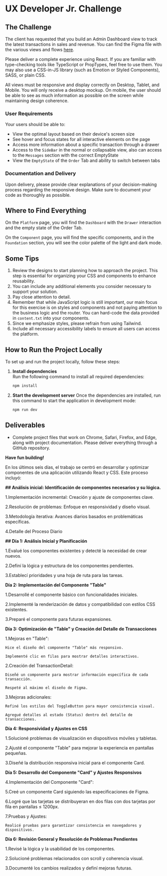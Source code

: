 # UX Developer Jr. Challenge

## The Challenge

The client has requested that you build an Admin Dashboard view to track the latest transactions in sales and revenue. You can find the Figma file with the various views and flows [here](https://www.figma.com/design/8kNilrpajBQITsPd4kqObw/UX-Dev-Challenge-JR).

Please deliver a complete experience using React. If you are familiar with type-checking tools like TypeScript or PropTypes, feel free to use them. You may also use a CSS-in-JS library (such as Emotion or Styled Components), SASS, or plain CSS.

All views must be responsive and display correctly on Desktop, Tablet, and Mobile. You will only receive a desktop mockup. On mobile, the user should be able to see as much information as possible on the screen while maintaining design coherence.

### User Requirements

Your users should be able to:

- View the optimal layout based on their device's screen size
- See hover and focus states for all interactive elements on the page
- Access more information about a specific transaction through a drawer
- Access to the `SideBar` in the normal or collapsable view, also can access to the `Messages` section with the correct EmptyState
- View the `EmptyState` of the `Order` Tab and ability to switch between tabs

### Documentation and Delivery

Upon delivery, please provide clear explanations of your decision-making process regarding the responsive design. Make sure to document your code as thoroughly as possible.

## Where to Find Everything

On the `Platform` page, you will find the `Dashboard` with the `Drawer` interaction and the empty state of the Order Tab.

On the `Component` page, you will find the specific components, and in the `Foundation` section, you will see the color palette of the light and dark mode.

## Some Tips

1. Review the designs to start planning how to approach the project. This step is essential for organizing your CSS and components to enhance reusability.
2. You can include any additional elements you consider necessary to support your solution.
3. Pay close attention to detail.
4. Remember that while JavaScript logic is still important, our main focus for this exercise is on styles and components and not paying attention to the business logic and the router. You can hard-code the data provided in `content.txt` into your components.
5. Since we emphasize styles, please refrain from using Tailwind.
6. Include all necessary accessibility labels to ensure all users can access the platform.

## How to Run the Project Locally

To set up and run the project locally, follow these steps:

1. **Install dependencies**  
   Run the following command to install all required dependencies:

   ```bash
   npm install
   ```

2. **Start the development server**
   Once the dependencies are installed, run this command to start the application in development mode:

   ```bash
   npm run dev
   ```

## Deliverables

- Complete project files that work on Chrome, Safari, Firefox, and Edge, along with project documentation. Please deliver everything through a GitHub repository.

**Have fun building!**

En los últimos seis días, el trabajo se centró en desarrollar y optimizar componentes de una aplicación utilizando React y CSS. Este proceso incluyó:

**## Análisis inicial: Identificación de componentes necesarios y su lógica.**

1.Implementación incremental: Creación y ajuste de componentes clave.

2.Resolución de problemas: Enfoque en responsividad y diseño visual.

3.Metodología iterativa: Avances diarios basados en problemáticas específicas.

4.Detalle del Proceso Diario

**## Día 1: Análisis Inicial y Planificación**

1.Evalué los componentes existentes y detecté la necesidad de crear nuevos.

2.Definí la lógica y estructura de los componentes pendientes.

3.Establecí prioridades y una hoja de ruta para las tareas.

**Día 2: Implementación del Componente "Table"**

1.Desarrollé el componente básico con funcionalidades iniciales.

2.Implementé la renderización de datos y compatibilidad con estilos CSS existentes.

3.Preparé el componente para futuras expansiones.

**Día 3: Optimización de "Table" y Creación del Detalle de Transacciones**

1.Mejoras en "Table":

    Hice el diseño del componente "Table" más responsivo.

    Implementé clic en filas para mostrar detalles interactivos.

2.Creación del TransactionDetail:

    Diseñé un componente para mostrar información específica de cada transacción.

    Respeté al máximo el diseño de Figma.

3.Mejoras adicionales:

    Refiné los estilos del ToggleButton para mayor consistencia visual.

    Agregué detalles al estado (Status) dentro del detalle de transacciones.

**Día 4: Responsividad y Ajustes en CSS**

1.Solucioné problemas de visualización en dispositivos móviles y tabletas.

2.Ajusté el componente "Table" para mejorar la experiencia en pantallas pequeñas.

3.Diseñé la distribución responsiva inicial para el componente Card.

**Día 5: Desarrollo del Componente "Card" y Ajustes Responsivos**

4.Implementación del Componente "Card":

5.Creé un componente Card siguiendo las especificaciones de Figma.

6.Logré que las tarjetas se distribuyeran en dos filas con dos tarjetas por fila en pantallas ≤ 1200px.

7.Pruebas y Ajustes:

    Realicé pruebas para garantizar consistencia en navegadores y dispositivos.

**Día 6: Revisión General y Resolución de Problemas Pendientes**

1.Revisé la lógica y la usabilidad de los componentes.

2.Solucioné problemas relacionados con scroll y coherencia visual.

3.Documenté los cambios realizados y definí mejoras futuras.
